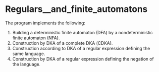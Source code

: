 # Regulars__and_finite_automatons
The program implements the following:
1) Building a deterministic finite automaton (DFA) by a nondeterministic finite automaton (NFA).
2) Construction by DKA of a complete DKA (СDKA).
3) Construction according to DKA of a regular expression defining the same language.
4) Construction by DKA of a regular expression defining the negation of the language.
